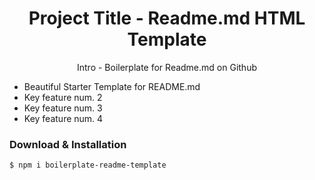 <h1 align="center"> Project Title - Readme.md HTML Template </h1>

<p align="center"> Intro - Boilerplate for Readme.md on Github </p>

<ul>
  <li>Beautiful Starter Template for README.md</li>
  <li>Key feature num. 2</li>
  <li>Key feature num. 3</li>
  <li>Key feature num. 4</li>
</ul>


<h3> Download & Installation </h3>

```shell
$ npm i boilerplate-readme-template
```
